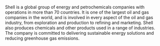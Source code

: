 Shell is a global group of energy and petrochemicals companies with operations in more than 70 countries. It is one of the largest oil and gas companies in the world, and is involved in every aspect of the oil and gas industry, from exploration and production to refining and marketing. Shell also produces chemicals and other products used in a range of industries. The company is committed to delivering sustainable energy solutions and reducing greenhouse gas emissions.
